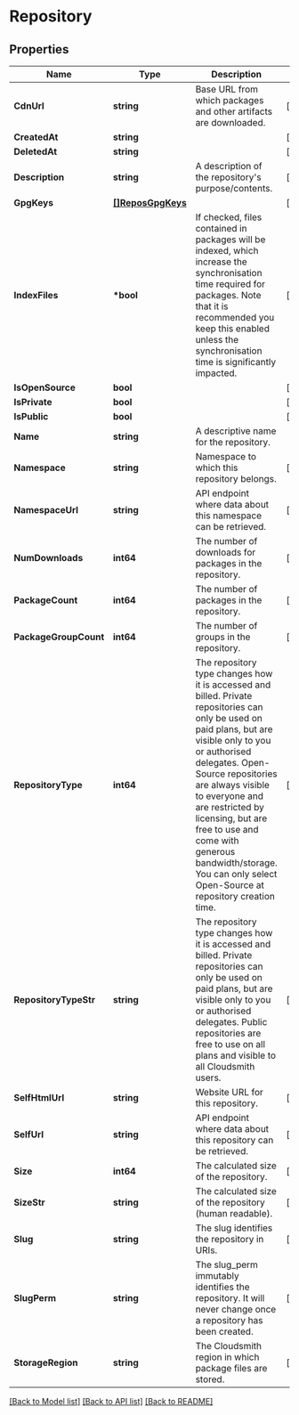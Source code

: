 # Repository

## Properties

Name | Type | Description | Notes
------------ | ------------- | ------------- | -------------
**CdnUrl** | **string** | Base URL from which packages and other artifacts are downloaded. | [optional] 
**CreatedAt** | **string** |  | [optional] 
**DeletedAt** | **string** |  | [optional] 
**Description** | **string** | A description of the repository&#39;s purpose/contents. | [optional] 
**GpgKeys** | [**[]ReposGpgKeys**](_repos__gpg_keys.md) |  | [optional] 
**IndexFiles** | **\*bool** | If checked, files contained in packages will be indexed, which increase the synchronisation time required for packages. Note that it is recommended you keep this enabled unless the synchronisation time is significantly impacted. | [optional] 
**IsOpenSource** | **bool** |  | [optional] 
**IsPrivate** | **bool** |  | [optional] 
**IsPublic** | **bool** |  | [optional] 
**Name** | **string** | A descriptive name for the repository. | 
**Namespace** | **string** | Namespace to which this repository belongs. | [optional] 
**NamespaceUrl** | **string** | API endpoint where data about this namespace can be retrieved. | [optional] 
**NumDownloads** | **int64** | The number of downloads for packages in the repository. | [optional] 
**PackageCount** | **int64** | The number of packages in the repository. | [optional] 
**PackageGroupCount** | **int64** | The number of groups in the repository. | [optional] 
**RepositoryType** | **int64** | The repository type changes how it is accessed and billed. Private repositories can only be used on paid plans, but are visible only to you or authorised delegates. Open-Source repositories are always visible to everyone and are restricted by licensing, but are free to use and come with generous bandwidth/storage. You can only select Open-Source at repository creation time. | [optional] 
**RepositoryTypeStr** | **string** | The repository type changes how it is accessed and billed. Private repositories can only be used on paid plans, but are visible only to you or authorised delegates. Public repositories are free to use on all plans and visible to all Cloudsmith users. | [optional] 
**SelfHtmlUrl** | **string** | Website URL for this repository. | [optional] 
**SelfUrl** | **string** | API endpoint where data about this repository can be retrieved. | [optional] 
**Size** | **int64** | The calculated size of the repository. | [optional] 
**SizeStr** | **string** | The calculated size of the repository (human readable). | [optional] 
**Slug** | **string** | The slug identifies the repository in URIs. | [optional] 
**SlugPerm** | **string** | The slug_perm immutably identifies the repository. It will never change once a repository has been created. | [optional] 
**StorageRegion** | **string** | The Cloudsmith region in which package files are stored. | [optional] 

[[Back to Model list]](../README.md#documentation-for-models) [[Back to API list]](../README.md#documentation-for-api-endpoints) [[Back to README]](../README.md)



